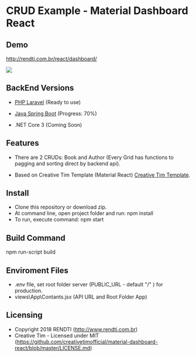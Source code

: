 # CRUD Example - Material Dashboard React

## Demo

http://rendti.com.br/react/dashboard/

<img src="http://www.rendti.com.br/react/demo_react2.gif" />

## BackEnd Versions

* [PHP Laravel](https://github.com/rafaelrend/phplaravel_restapi)  (Ready to use)

* [Java Spring Boot](https://github.com/rafaelrend/crud_javaspring_restapi) (Progress: 70%)

* .NET Core 3 (Coming Soon)

## Features

* There are 2 CRUDs: Book and Author (Every Grid has functions to pagging and sorting direct by backend api).

* Based on Creative Tim Template (Material React) [Creative Tim Template](https://demos.creative-tim.com/material-dashboard-react/#/dashboard).


## Install

* Clone this repository or download zip.
* At command line, open project folder and run:   npm install
* To run, execute command: npm start

## Build Command

npm run-script build


## Enviroment Files

* .env file, set root folder server (PUBLIC_URL - default "/" ) for production.
* views\App\Contants.jsx  (API URL and Root Folder App)


## Licensing

- Copyright 2018 RENDTI (http://www.rendti.com.br)
- Creative Tim - Licensed under MIT (https://github.com/creativetimofficial/material-dashboard-react/blob/master/LICENSE.md)
